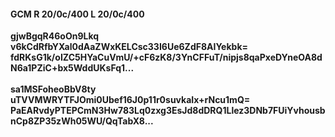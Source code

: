 #### GCM R 20/0c/400 L 20/0c/400
**gjwBgqR46oOn9Lkq**<br/>**v6kCdRfbYXal0dAaZWxKELCsc33I6Ue6ZdF8AIYekbk=**<br/>**fdRKsG1k/oIZC5HYaCuVmU/+cF6zK8/3YnCFFuT/nipjs8qaPxeDYneOA8dN6a1PZiC+bx5WddUKsFq1...**<br/><br/>
**sa1MSFoheoBbV8ty**<br/>**uTVVMWRYTFJOmi0Ubef16J0p11r0suvkaIx+rNcu1mQ=**<br/>**PaEARvdyPTEPCmN3Hw783Lq0zxg3EsJd8dDRQ1Llez3DNb7FUiYvhousbnCp8ZP35zWh05WU/QqTabX8...**
